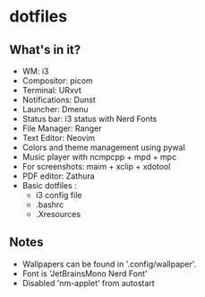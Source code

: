 # dotfiles

## What's in it?

- WM: i3
- Compositor: picom 
- Terminal: URxvt
- Notifications: Dunst
- Launcher: Dmenu
- Status bar: i3 status with Nerd Fonts
- File Manager: Ranger
- Text Editor: Neovim
- Colors and theme management using pywal
- Music player with ncmpcpp + mpd + mpc
- For screenshots: maim + xclip + xdotool
- PDF editor: Zathura
- Basic dotfiles :
    - i3 config file
    - .bashrc
    - .Xresources

## Notes
- Wallpapers can be found in '.config/wallpaper'.
- Font is 'JetBrainsMono Nerd Font'
- Disabled 'nm-applet' from autostart
